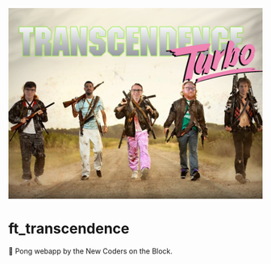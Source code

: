 
<p align="center">
  <img alt="New Coders On The Block" src="./src/img/transcendence turbo.png"/>
</p>

# ft_transcendence
🏓 Pong webapp by the New Coders on the Block.
